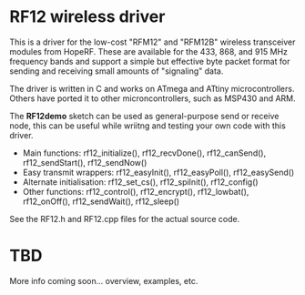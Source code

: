 RF12 wireless driver
====================

This is a driver for the low-cost "RFM12" and "RFM12B" wireless transceiver
modules from HopeRF. These are available for the 433, 868, and 915 MHz
frequency bands and support a simple but effective byte packet format for
sending and receiving small amounts of "signaling" data.

The driver is written in C and works on ATmega and ATtiny microcontrollers.
Others have ported it to other microncontrollers, such as MSP430 and ARM.

The **RF12demo** sketch can be used as general-purpose send or receive node,
this can be useful while wriitng and testing your own code with this driver.

* Main functions: 
rf12_initialize(),
rf12_recvDone(),
rf12_canSend(),
rf12_sendStart(),
rf12_sendNow()
* Easy transmit wrappers:
rf12_easyInit(),
rf12_easyPoll(),
rf12_easySend()
* Alternate initialisation:
rf12_set_cs(),
rf12_spiInit(),
rf12_config()
* Other functions:
rf12_control(),
rf12_encrypt(),
rf12_lowbat(),
rf12_onOff(),
rf12_sendWait(),
rf12_sleep()

See the RF12.h and RF12.cpp files for the actual source code.

TBD
===

More info coming soon... overview, examples, etc.

